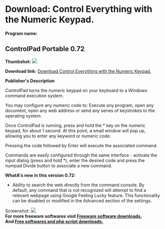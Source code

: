 # Download: Control Everything with the Numeric Keypad.

**Program name:**

## ControlPad Portable 0.72

  
**Thumbshot:** ![](http://www.freewarefiles.com/screenshot/sscontrolpad_md.jpg)   
  
**Download link:** [Download Control Everything with the Numeric Keypad.](http://freesoftwares.boysofts.com/ControlPad-Portable_program_56532.html)  
  


**Publisher's Description**  
  


ControlPad turns the numeric keypad on your keyboard to a Windows command execution system. 

You may configure any numeric code to: Execute any program, open any document, open any web address or send any series of keystrokes to the operating system.

Once ControlPad is running, press and hold the * key on the numeric keypad, for about 1 second. At this point, a small window will pop up, allowing you to enter any keyword or numeric code.

Pressing the code followed by Enter will execute the associated command.

Commands are easily configured through the same interface - activate the input dialog (press and hold *), enter the desired code and press the numpad Divide button to associate a new command.

**WhatA's new in this version 0.72:**

  * Ability to search the web directly from the command console. By default, any command that is not recognized will attempt to find a relevant webpage using Google Feeling Lucky feature. This functionality can be disabled or modified in the Advanced section of the settings. 

  
  
Screenshot: ![](http://www.freewarefiles.com/screenshot/sscontrolpad.jpg)   
**For more freeware softwares visit [Freeware software downloads.](http://freesoftwares.boysofts.com/)**   
**And [Free softwares and php script downloads.](http://www.boysofts.com/)**
